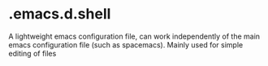 # .emacs.d.shell

A lightweight emacs configuration file,
can work independently of the main emacs configuration file (such as spacemacs).
Mainly used for simple editing of files
